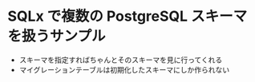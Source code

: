 # SQLx で複数の PostgreSQL スキーマを扱うサンプル

- スキーマを指定すればちゃんとそのスキーマを見に行ってくれる
- マイグレーションテーブルは初期化したスキーマにしか作られない
